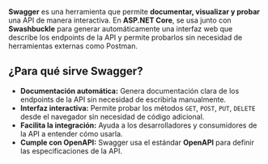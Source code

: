 **Swagger** es una herramienta que permite **documentar, visualizar y probar** una API de manera interactiva. En **ASP.NET Core**, se usa junto con **Swashbuckle** para generar automáticamente una interfaz web que describe los endpoints de la API y permite probarlos sin necesidad de herramientas externas como Postman.
## ¿Para qué sirve Swagger?
- **Documentación automática:** Genera documentación clara de los endpoints de la API sin necesidad de escribirla manualmente.
- **Interfaz interactiva:** Permite probar los métodos `GET`, `POST`, `PUT`, `DELETE` desde el navegador sin necesidad de código adicional.
- **Facilita la integración:** Ayuda a los desarrolladores y consumidores de la API a entender cómo usarla.
- **Cumple con OpenAPI:** Swagger usa el estándar **OpenAPI** para definir las especificaciones de la API.